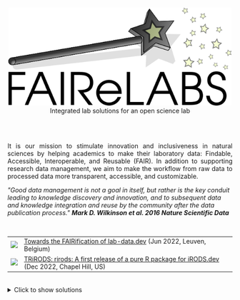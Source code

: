 </br>
<p align="center">
  <img src="https://github.com/FAIReLABS/.github/blob/main/profile/fairelabs.png?raw=true" style="width:500px;">     
  </br>
  Integrated lab solutions for an open science lab  
</p>

</br>
</br>

<p style="text-align: justify;">
It is our mission to stimulate innovation and inclusiveness in natural sciences by helping academics to make their laboratory data: Findable, Accessible, Interoperable, and Reusable (FAIR). In addition to supporting research data management, we aim to make the workflow from raw data to processed data more transparent, accessible, and customizable.
</p>

*"Good data management is not a goal in itself, but rather is the key conduit leading to knowledge discovery and innovation, and to subsequent data and knowledge integration and reuse by the community after the data publication process." **Mark D. Wilkinson et al. 2016 Nature Scientific Data***

</br>

<table>

<!-- YOUTUBE-VIDEOS-LIST:START -->
<tr><td><a href="https://www.youtube.com/watch?v=nBpmkTWji-g"><img width="140px" src="https://i.ytimg.com/vi/nBpmkTWji-g/hqdefault_17900.jpg?sqp=-oaymwEcCNACELwBSFXyq4qpAw4IARUAAIhCGAFwAcABBg==&rs=AOn4CLA6AYnBovXOj1-59J00wlbNMX1-HA"></a></td>
<td><a href="https://www.youtube.com/watch?v=nBpmkTWji-g"> Towards the FAIRification of lab-data.dev</a> (Jun 2022, Leuven, Belgium)<br/></td></tr>

<tr><td><a href="https://www.youtube.com/watch?v=tZbWstlXKzE"><img width="140px" src="https://i.ytimg.com/vi/tZbWstlXKzE/hqdefault_12866.jpg?sqp=-oaymwE2CNACELwBSFXyq4qpAygIARUAAIhCGAFwAcABBvABAfgB_gmAAtAFigIMCAAQARhlIGUoZTAP&rs=AOn4CLAmEk2OnOalir9K4oBq90LwYutNGw"></a></td><td><a href="https://www.youtube.com/watch?v=tZbWstlXKzE"> TRiRODS: rirods: A first release of a pure R package for iRODS.dev</a> (Dec 2022, Chapel Hill, US)<br/></td></tr>

<!-- YOUTUBE-VIDEOS-LIST:END -->


</table>


</br>

<details>
  <summary>Click to show solutions</summary>

</br>    

<p style="text-align: justify;">
The **integrated lab** is a solution to centralize data management of the traditional unconnected lab by collecting and harmonizing data streams from various lab instruments, and by providing open-sourced alternatives for routine analytical workflows. These routine analytics are now often locked away in a plethora of vendor supplied software suits. 
</p>

</br>

<p align="center">
  <img src="https://github.com/FAIReLABS/webpage/blob/master/datamanagement_infra.png?raw=true" style="width:700px;"> 
</p>

</details>

</br>


